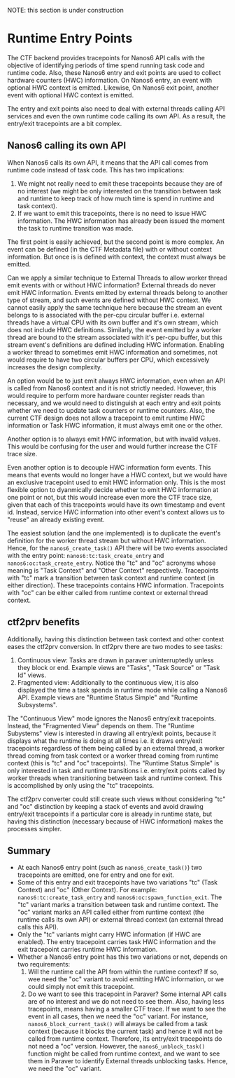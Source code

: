 
NOTE: this section is under construction

Runtime Entry Points
====================

The CTF backend provides tracepoints for Nanos6 API calls with the objective of identifying periods of time spend running task code and runtime code.
Also, these Nanos6 entry and exit points are used to collect hardware counters (HWC) information.
On Nanos6 entry, an event with optional HWC context is emitted. Likewise, On Nanos6 exit point, another event with optional HWC context is emitted.

The entry and exit points also need to deal with external threads calling API services and even the own runtime code calling its own API.
As a result, the entry/exit tracepoints are a bit complex.

Nanos6 calling its own API
--------------------------

When Nanos6 calls its own API, it means that the API call comes from runtime code instead of task code.
This has two implications:

 1. We might not really need to emit these tracepoints because they are of no interest (we might be only interested on the transition between task and runtime to keep track of how much time is spend in runtime and task context).
 2. If we want to emit this tracepoints, there is no need to issue HWC information. The HWC information has already been issued the moment the task to runtime transition was made.

The first point is easily achieved, but the second point is more complex.
An event can be defined (in the CTF Metadata file) with or without context information.
But once is is defined with context, the context must always be emitted.

Can we apply a similar technique to External Threads to allow worker thread emit events with or without HWC information?
External threads do never emit HWC information.
Events emitted by external threads belong to another type of stream, and such events are defined without HWC context.
We cannot easily apply the same technique here because the stream an event belongs to is associated with the per-cpu circular buffer i.e. external threads have a virtual CPU with its own buffer and it's own stream, which does not include HWC definitions.
Similarly, the event emitted by a worker thread are bound to the stream associated with it's per-cpu buffer, but this stream event's definitions are defined including HWC information.
Enabling a worker thread to sometimes emit HWC information and sometimes, not would require to have two circular buffers per CPU, which excessively increases the design complexity.

An option would be to just emit always HWC information, even when an API is called from Nanos6 context and it is not strictly needed.
However, this would require to perform more hardware counter register reads than necessary, and we would need to distinguish at each entry and exit points whether we need to update task counters or runtime counters.
Also, the current CTF design does not allow a tracepoint to emit runtime HWC information or Task HWC information, it must always emit one or the other.

Another option is to always emit HWC information, but with invalid values.
This would be confusing for the user and would further increase the CTF trace size.

Even another option is to decouple HWC information form events.
This means that events would no longer have a HWC context, but we would have an exclusive tracepoint used to emit HWC information only.
This is the most flexible option to dyanmically decide whether to emit HWC information at one point or not, but this would increase even more the CTF trace size, given that each of this tracepoints would have its own timestamp and event id.
Instead, service HWC information into other event's context allows us to "reuse" an already existing event.

The easiest solution (and the one implemented) is to duplicate the event's definition for the worker thread stream but without HWC information.
Hence, for the `nanos6_create_task()` API there will be two events associated with the entry point: `nanos6:tc:task_create_entry` and `nanos6:oc:task_create_entry`.
Notice the "tc" and "oc" acronyms whose meaning is "Task Context" and "Other Context" respectively.
Tracepoints with "tc" mark a transition between task context and runtime context (in either direction).
These tracepoints contains HWC information.
Tracepoints with "oc" can be either called from runtime context or external thread context.

ctf2prv benefits
----------------

Additionally, having this distinction between task context and other context eases the ctf2prv conversion.
In ctf2prv there are two modes to see tasks:

 1. Continuous view: Tasks are drawn in paraver uninterruptedly unless they block or end. Example views are "Tasks", "Task Source" or "Task Id" views.
 2. Fragmented view: Additionally to the continuous view, it is also displayed the time a task spends in runtime mode while calling a Nanos6 API. Example views are "Runtime Status Simple" and "Runtime Subsystems".

The "Continuous View" mode ignores the Nanos6 entry/exit tracepoints.
Instead, the "Fragmented View" depends on them.
The "Runtime Subystems" view is interested in drawing all entry/exit points, because it displays what the runtime is doing at all times i.e. it draws entry/exit tracepoints regardless of them being called by an external thread, a worker thread coming from task context or a worker thread coming from runtime context (this is "tc" and "oc" tracepoints).
The "Runtime Status Simple" is only interested in task and runtime transitions i.e. entry/exit points called by worker threads when transitioning between task and runtime context.
This is accomplished by only using the "tc" tracepoints.

The ctf2prv converter could still create such views without considering "tc" and "oc" distinction by keeping a stack of events and avoid drawing entry/exit tracepoints if a particular core is already in runtime state, but having this distinction (necessary because of HWC information) makes the processes simpler.

Summary
-------

 * At each Nanos6 entry point (such as `nanos6_create_task()`) two tracepoints are emitted, one for entry and one for exit.
 * Some of this entry and exit tracepoints have two variations "tc" (Task Context) and "oc" (Other Context). For example: `nanos6:tc:create_task_entry` and `nanos6:oc:spawn_function_exit`. The "tc" variant marks a transition between task and runtime context. The "oc" variant marks an API called either from runtime context (the runtime calls its own API) or external thread context (an external thread calls this API).
 * Only the "tc" variants might carry HWC information (if HWC are enabled). The entry tracepoint carries task HWC information and the exit tracepoint carries runtime HWC information.
 * Whether a Nanos6 entry point has this two variations or not, depends on two requirements:
   1. Will the runtime call the API from within the runtime context? If so, wee need the "oc" variant to avoid emitting HWC information, or we could simply not emit this tracepoint.
   2. Do we want to see this tracepoint in Paraver? Some internal API calls are of no interest and we do not need to see them. Also, having less tracepoints, means having a smaller CTF trace. If we want to see the event in all cases, then we need the "oc" variant.
   For instance, `nanos6_block_current_task()` will always be called from a task context (because it blocks the current task) and hence it will not be called from runtime context. Therefore, its entry/exit tracepoints do not need a "oc" version. However, the `nanos6_unblock_task()` function might be called from runtime context, and we want to see them in Paraver to identify External threads unblocking tasks. Hence, we need the "oc" variant.
